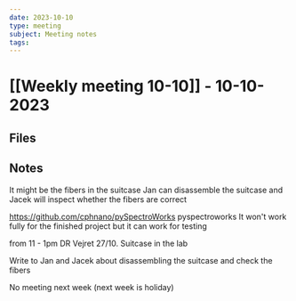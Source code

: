 ```yaml
---
date: 2023-10-10
type: meeting
subject: Meeting notes
tags:
---
```


# [[Weekly meeting 10-10]] - 10-10-2023

## Files


## Notes
It might be the fibers in the suitcase
Jan can disassemble the suitcase and Jacek will inspect whether the fibers are correct

https://github.com/cphnano/pySpectroWorks
pyspectroworks
It won't work fully for the finished project but it can work for testing

from 11 - 1pm DR Vejret 27/10.
Suitcase in the lab

Write to Jan and Jacek about disassembling the suitcase and check the fibers

No meeting next week (next week is holiday)
